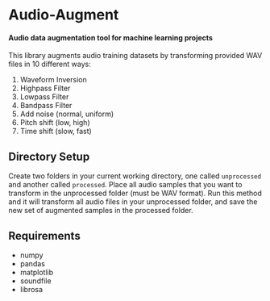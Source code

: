 # Audio-Augment
#### Audio data augmentation tool for machine learning projects
This library augments audio training datasets by transforming provided WAV files in 10 different ways:
        
  1. Waveform Inversion
  2. Highpass Filter
  3. Lowpass Filter
  4. Bandpass Filter
  5. Add noise (normal, uniform)
  6. Pitch shift (low, high)
  7. Time shift (slow, fast)
   
## Directory Setup
Create two folders in your current working directory, one called `unprocessed` and another called `processed`.
Place all audio samples that you want to transform in the unprocessed folder (must be WAV format). 
Run this method and it will transform all audio files in your unprocessed folder, 
and save the new set of augmented samples in the processed folder.

## Requirements
- numpy
- pandas
- matplotlib
- soundfile
- librosa
